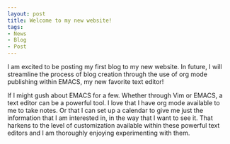 ```yaml
---
layout: post
title: Welcome to my new website!
tags:
- News
- Blog
- Post
---
```


I am excited to be posting my first blog to my new website. In future, I will streamline the process of blog creation through the use of org mode publishing within EMACS, my new favorite text editor!

If I might gush about EMACS for a few. Whether through Vim or EMACS, a text editor can be a powerful tool. I love that I have org mode available to me to take notes. Or that I can set up a calendar to give me just the information that I am interested in, in the way that I want to see it. That harkens to the level of customization available within these powerful text editors and I am thoroughly enjoying experimenting with them.

